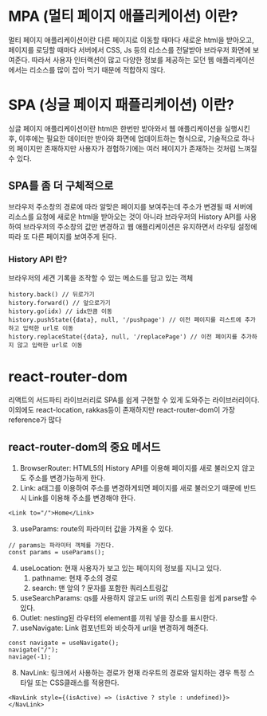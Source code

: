 # MPA (멀티 페이지 애플리케이션) 이란?

멀티 페이지 애플리케이션이란 다른 페이지로 이동할 때마다 새로운 html을 받아오고, 페이지를 로딩할 때마다 서버에서 CSS, Js 등의 리소스를 전달받아 브라우저 화면에 보여준다. 따라서 사용자 인터랙션이 많고 다양한 정보를 제공하는 모던 웹 애플리케이션에서는 리소스를 많이 잡아 먹기 때문에 적합하지 않다.

# SPA (싱글 페이지 패플리케이션) 이란?

싱글 페이지 애플리케이션이란 html은 한번만 받아와서 웹 애플리케이션을 실행시킨 후, 이후에는 필요한 데이터만 받아와 화면에 업데이트하는 형식으로, 기술적으로 하나의 페이지만 존재하지만 사용자가 경험하기에는 여러 페이지가 존재하는 것처럼 느껴질 수 있다.

## SPA를 좀 더 구체적으로

브라우저 주소창의 경로에 따라 알맞은 페이지를 보여주는데 주소가 변경될 때 서버에 리소스를 요청에 새로운 html을 받아오는 것이 아니라 브라우저의 History API를 사용하여 브라우저의 주소창의 값만 변경하고 웹 애플리케이션은 유지하면서 라우팅 설정에 따라 또 다른 페이지를 보여주게 된다.

### History API 란?

브라우저의 세견 기록을 조작할 수 있는 메소드를 담고 있는 객체

```
history.back() // 뒤로가기
history.forward() // 앞으로가기
history.go(idx) // idx만큼 이동
history.pushState({data}, null, '/pushpage') // 이전 페이지를 리스트에 추가하고 입력한 url로 이동
history.replaceState({data}, null, '/replacePage') // 이전 페이지를 추가하지 않고 입력한 url로 이동
```

# react-router-dom

리액트의 서드파티 라이브러리로 SPA를 쉽게 구현할 수 있게 도와주는 라이브러리이다. 이외에도 react-location, rakkas등이 존재하지만 react-router-dom이 가장 reference가 많다

## react-router-dom의 중요 메서드

1. BrowserRouter: HTML5의 History API를 이용해 페이지를 새로 불러오지 않고도 주소를 변경가능하게 한다.
2. Link: a태그를 이용하여 주소를 변경하게되면 페이지를 새로 불러오기 때문에 반드시 Link를 이용해 주소를 변경해야 한다.

```
<Link to="/">Home</Link>
```

3. useParams: route의 파라미터 값을 가져올 수 있다.

```
// params는 파라미터 객체를 가진다.
const params = useParams();
```

4. useLocation: 현재 사용자가 보고 있는 페이지의 정보를 지니고 있다.
   1. pathname: 현재 주소의 경로
   2. search: 맨 앞의 ? 문자를 포함한 쿼리스트링값
5. useSearchParams: qs를 사용하지 않고도 uri의 쿼리 스트링을 쉽게 parse할 수 있다.
6. Outlet: nesting된 라우터의 element를 끼워 넣을 장소를 표시한다.
7. useNavigate: Link 컴포넌트와 비슷하게 url을 변경하게 해준다.

```
const navigate = useNavigate();
navigate("/");
naviage(-1);
```

8. NavLink: 링크에서 사용하는 경로가 현재 라우트의 경로와 일치하는 경우 특정 스타일 또는 CSS클래스를 적용한다.

```
<NavLink style={(isActive) => (isActive ? style : undefined)}></NavLink>
```
